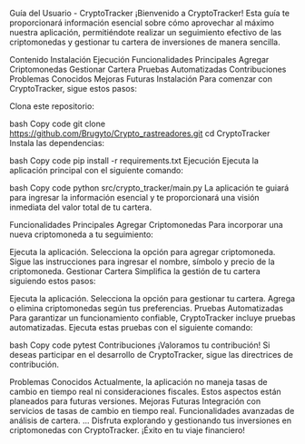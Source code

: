 
Guía del Usuario - CryptoTracker
¡Bienvenido a CryptoTracker! Esta guía te proporcionará información esencial sobre cómo aprovechar al máximo nuestra aplicación, permitiéndote realizar un seguimiento efectivo de las criptomonedas y gestionar tu cartera de inversiones de manera sencilla.

Contenido
Instalación
Ejecución
Funcionalidades Principales
Agregar Criptomonedas
Gestionar Cartera
Pruebas Automatizadas
Contribuciones
Problemas Conocidos
Mejoras Futuras
Instalación
Para comenzar con CryptoTracker, sigue estos pasos:

Clona este repositorio:

bash
Copy code
git clone https://github.com/Brugyto/Crypto_rastreadores.git
cd CryptoTracker
Instala las dependencias:

bash
Copy code
pip install -r requirements.txt
Ejecución
Ejecuta la aplicación principal con el siguiente comando:

bash
Copy code
python src/crypto_tracker/main.py
La aplicación te guiará para ingresar la información esencial y te proporcionará una visión inmediata del valor total de tu cartera.

Funcionalidades Principales
Agregar Criptomonedas
Para incorporar una nueva criptomoneda a tu seguimiento:

Ejecuta la aplicación.
Selecciona la opción para agregar criptomoneda.
Sigue las instrucciones para ingresar el nombre, símbolo y precio de la criptomoneda.
Gestionar Cartera
Simplifica la gestión de tu cartera siguiendo estos pasos:

Ejecuta la aplicación.
Selecciona la opción para gestionar tu cartera.
Agrega o elimina criptomonedas según tus preferencias.
Pruebas Automatizadas
Para garantizar un funcionamiento confiable, CryptoTracker incluye pruebas automatizadas. Ejecuta estas pruebas con el siguiente comando:

bash
Copy code
pytest
Contribuciones
¡Valoramos tu contribución! Si deseas participar en el desarrollo de CryptoTracker, sigue las directrices de contribución.

Problemas Conocidos
Actualmente, la aplicación no maneja tasas de cambio en tiempo real ni consideraciones fiscales. Estos aspectos están planeados para futuras versiones.
Mejoras Futuras
Integración con servicios de tasas de cambio en tiempo real.
Funcionalidades avanzadas de análisis de cartera.
...
Disfruta explorando y gestionando tus inversiones en criptomonedas con CryptoTracker. ¡Éxito en tu viaje financiero!





